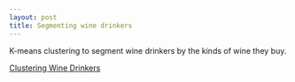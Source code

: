 ```yaml
---
layout: post
title: Segmenting wine drinkers
---
```

K-means clustering to segment wine drinkers by the kinds of wine they buy.

[Clustering Wine Drinkers](https://github.com/JoomiK/WineDrinkers/blob/master/WineDrinkers.ipynb) 
 
